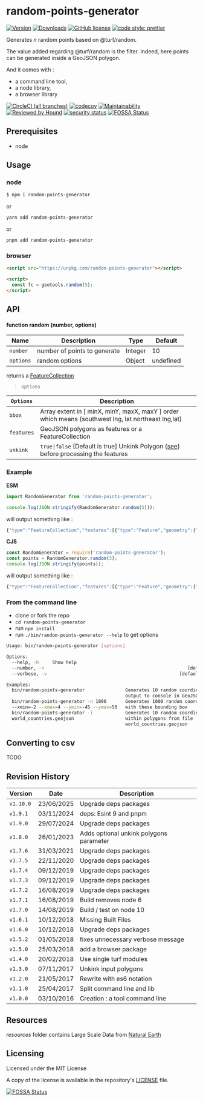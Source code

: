 # random-points-generator

[![Version](https://img.shields.io/npm/v/random-points-generator.svg)](https://www.npmjs.com/package/random-points-generator)
[![Downloads](https://img.shields.io/npm/dw/random-points-generator)](https://www.npmjs.com/package/random-points-generator)
[![GitHub license](https://img.shields.io/github/license/tsamaya/random-points-generator)](https://github.com/tsamaya/random-points-generator/blob/master/LICENSE)
[![code style: prettier](https://img.shields.io/badge/code_style-prettier-ff69b4.svg?style=flat-square)](https://github.com/prettier/prettier)

Generates _n_ random points based on @turf/random.

The value added regarding @turf/random is the filter. Indeed, here points can be generated inside a GeoJSON polygon.

And it comes with :

- a command line tool,
- a node library,
- a browser library

[![CircleCI (all branches)](https://img.shields.io/circleci/project/github/tsamaya/random-points-generator.svg)](https://circleci.com/gh/tsamaya/random-points-generator)
[![codecov](https://codecov.io/gh/tsamaya/random-points-generator/branch/master/graph/badge.svg)](https://codecov.io/gh/tsamaya/random-points-generator)
[![Maintainability](https://api.codeclimate.com/v1/badges/d34f510268c181e7c6f6/maintainability)](https://codeclimate.com/github/tsamaya/random-points-generator/maintainability)
[![Reviewed by Hound](https://img.shields.io/badge/Reviewed_by-Hound-8E64B0.svg)](https://houndci.com)
[![security status](https://www.meterian.io/badge/gh/tsamaya/random-points-generator/security?branch=master)](https://www.meterian.io/report/gh/tsamaya/random-points-generator)
[![FOSSA Status](https://app.fossa.com/api/projects/git%2Bgithub.com%2Ftsamaya%2Frandom-points-generator.svg?type=shield)](https://app.fossa.com/projects/git%2Bgithub.com%2Ftsamaya%2Frandom-points-generator?ref=badge_shield)

## Prerequisites

- node

## Usage

### node

```sh
$ npm i random-points-generator
```

or

```sh
yarn add random-points-generator
```

or

```sh
pnpm add random-points-generator
```

### browser

```html
<script src="https://unpkg.com/random-points-generator"></script>

<script>
  const fc = geotools.random(5);
</script>
```

## API

#### function random (number, options)

| Name      | Description                  | Type    | Default   |
| --------- | ---------------------------- | ------- | --------- |
| `number`  | number of points to generate | Integer | 10        |
| `options` | random options               | Object  | undefined |

returns a [FeatureCollection](https://tools.ietf.org/html/rfc7946#section-3.3)

> `options`

| `Options`  | Description                                                                                                                      |
| ---------- | -------------------------------------------------------------------------------------------------------------------------------- |
| `bbox`     | Array<number> extent in [ minX, minY, maxX, maxY ] order which means (southwest lng, lat northeast lng,lat)                      |
| `features` | GeoJSON polygons as features or a FeatureCollection                                                                              |
| `unkink`   | `true\|false` [Default is true] Unkink Polygon ([see](https://turfjs.org/docs/api/unkinkPolygon)) before processing the features |

### Example

**ESM**

```javascript
import RandomGenerator from 'random-points-generator';

console.log(JSON.stringify(RandomGenerator.random(5)));
```

will output something like :

```javascript
{"type":"FeatureCollection","features":[{"type":"Feature","geometry":{"type":"Point","coordinates":[126.41316810428155,-47.548372609587574]},"properties":{}},{"type":"Feature","geometry":{"type":"Point","coordinates":[97.69989737806617,-47.200575920302434]},"properties":{}},{"type":"Feature","geometry":{"type":"Point","coordinates":[24.264802630637277,72.69680002654108]},"properties":{}}]}
```

**CJS**

```javascript
const RandomGenerator = require('random-points-generator');
const points = RandomGenerator.random(3);
console.log(JSON.stringify(points));
```

will output something like :

```javascript
{"type":"FeatureCollection","features":[{"type":"Feature","geometry":{"type":"Point","coordinates":[126.41316810428155,-47.548372609587574]},"properties":{}},{"type":"Feature","geometry":{"type":"Point","coordinates":[97.69989737806617,-47.200575920302434]},"properties":{}},{"type":"Feature","geometry":{"type":"Point","coordinates":[24.264802630637277,72.69680002654108]},"properties":{}}]}
```

### From the command line

- clone or fork the repo
- `cd random-points-generator`
- run `npm install`
- run `./bin/random-points-generator --help` to get options

```bash
Usage: bin/random-points-generator [options]

Options:
  --help, -h     Show help                                             [boolean]
  --number, -n                                                     [default: 10]
  --verbose, -v                                                 [default: false]

Examples:
  bin/random-points-generator               Generates 10 random coordinates,
                                            output to console in GeoJSON format
  bin/random-points-generator -n 1000       Generates 1000 random coordinates
  --xmin=-2 --xmax=4 --ymin=-45 --ymax=50   with these bounding box
  bin/random-points-generator -i            Generates 10 random coordinates
  world_countries.geojson                   within polygons from file
                                            world_countries.geojson
```

## Converting to csv

TODO

## Revision History

| Version   | Date       | Description                             |
| --------- | ---------- | --------------------------------------- |
| `v1.10.0` | 23/06/2025 | Upgrade deps packages                   |
| `v1.9.1`  | 03/11/2024 | deps: Esint 9 and pnpm                  |
| `v1.9.0`  | 29/07/2024 | Upgrade deps packages                   |
| `v1.8.0`  | 26/01/2023 | Adds optional unkink polygons parameter |
| `v1.7.6`  | 31/03/2021 | Upgrade deps packages                   |
| `v1.7.5`  | 22/11/2020 | Upgrade deps packages                   |
| `v1.7.4`  | 09/12/2019 | Upgrade deps packages                   |
| `v1.7.3`  | 09/12/2019 | Upgrade deps packages                   |
| `v1.7.2`  | 16/08/2019 | Upgrade deps packages                   |
| `v1.7.1`  | 16/08/2019 | Build removes node 6                    |
| `v1.7.0`  | 14/08/2019 | Build / test on node 10                 |
| `v1.6.1`  | 10/12/2018 | Missing Built Files                     |
| `v1.6.0`  | 10/12/2018 | Upgrade deps packages                   |
| `v1.5.2`  | 01/05/2018 | fixes unnecessary verbose message       |
| `v1.5.0`  | 25/03/2018 | add a browser package                   |
| `v1.4.0`  | 20/02/2018 | Use single turf modules                 |
| `v1.3.0`  | 07/11/2017 | Unkink input polygons                   |
| `v1.2.0`  | 21/05/2017 | Rewrite with es6 notation               |
| `v1.1.0`  | 25/04/2017 | Split command line and lib              |
| `v1.0.0`  | 03/10/2016 | Creation : a tool command line          |

## Resources

_resources_ folder contains Large Scale Data from [Natural Earth](http://www.naturalearthdata.com/)

## Licensing

Licensed under the MIT License

A copy of the license is available in the repository's [LICENSE](LICENSE) file.

[![FOSSA Status](https://app.fossa.com/api/projects/git%2Bgithub.com%2Ftsamaya%2Frandom-points-generator.svg?type=large)](https://app.fossa.com/projects/git%2Bgithub.com%2Ftsamaya%2Frandom-points-generator?ref=badge_large)
